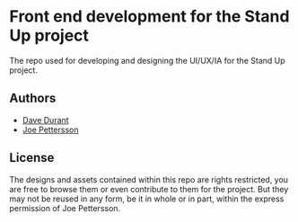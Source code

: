 # Front end development for the Stand Up project

The repo used for developing and designing the UI/UX/IA for the Stand Up project. 

## Authors

* [Dave Durant](https://github.com/cholten99)
* [Joe Pettersson](https://github.com/JoePettersson)

## License

The designs and assets contained within this repo are rights restricted, you are free to browse them or even contribute to them for the project. But they may not be reused in any form, be it in whole or in part, within the express permission of Joe Pettersson.